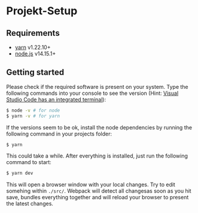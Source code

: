 # Projekt-Setup

## Requirements

- [yarn](https://yarnpkg.com/) v1.22.10+
- [node.js](https://nodejs.org/en/) v14.15.1+

## Getting started

Please check if the required software is present on your system. Type the following commands into your console to see the version (Hint: [Visual Studio Code has an integrated terminal](https://code.visualstudio.com/docs/editor/integrated-terminal)):

```bash
$ node -v # for node
$ yarn -v # for yarn
```

If the versions seem to be ok, install the node dependencies by running the following command in your projects folder:

```bash
$ yarn
```

This could take a while. After everything is installed, just run the following command to start:

```bash
$ yarn dev
```

This will open a browser window with your local changes. Try to edit somehing within `./src/`. Webpack will detect all changesas soon as you hit save, bundles everything together and will reload your browser to present the latest changes.

